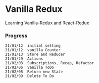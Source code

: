 # Vanilla Redux

Learning Vanilla-Redux and React-Redux

### Progress
```
21/01/12  initial setting
21/01/12  vanilla Counter
21/01/13  Store and Reducer
21/01/29  Actions
21/02/03  Subscriptions, Recap, Refactor
21/02/06  Vanilla ToDo
21/02/08  Return new State
21/02/09  Delete To Do
```